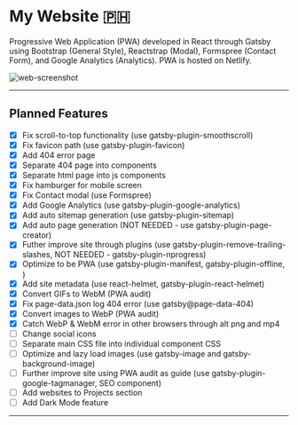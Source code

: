 # My Website :philippines:

Progressive Web Application (PWA) developed in React through Gatsby using Bootstrap (General Style), Reactstrap (Modal), Formspree (Contact Form), and Google Analytics (Analytics). PWA is hosted on Netlify.

![web-screenshot](https://user-images.githubusercontent.com/50670255/71754774-b448f700-2e55-11ea-904b-47bef1999ae1.png)

---

## Planned Features

- [x] Fix scroll-to-top functionality (use gatsby-plugin-smoothscroll)
- [x] Fix favicon path (use gatsby-plugin-favicon)
- [x] Add 404 error page
- [x] Separate 404 page into components
- [x] Separate html page into js components
- [x] Fix hamburger for mobile screen
- [x] Fix Contact modal (use Formspree)
- [x] Add Google Analytics (use gatsby-plugin-google-analytics)
- [x] Add auto sitemap generation (use gatsby-plugin-sitemap)
- [x] Add auto page generation (NOT NEEDED - use gatsby-plugin-page-creator)
- [x] Futher improve site through plugins (use gatsby-plugin-remove-trailing-slashes, NOT NEEDED - gatsby-plugin-nprogress)
- [x] Optimize to be PWA (use gatsby-plugin-manifest, gatsby-plugin-offline, <noscript>)
- [x] Add site metadata (use react-helmet, gatsby-plugin-react-helmet)
- [x] Convert GIFs to WebM (PWA audit)
- [x] Fix page-data.json log 404 error (use gatsby@page-data-404)
- [x] Convert images to WebP (PWA audit)
- [x] Catch WebP & WebM error in other browsers through alt png and mp4
- [ ] Change social icons
- [ ] Separate main CSS file into individual component CSS
- [ ] Optimize and lazy load images (use gatsby-image and gatsby-background-image)
- [ ] Further improve site using PWA audit as guide (use gatsby-plugin-google-tagmanager, SEO component)
- [ ] Add websites to Projects section
- [ ] Add Dark Mode feature

---

